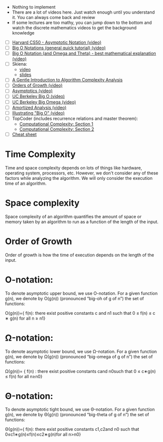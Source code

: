 - Nothing to implement
- There are a lot of videos here. Just watch enough until you understand it. You can always come back and review
- If some lectures are too mathy, you can jump down to the bottom and watch the discrete mathematics videos to get the background knowledge
- [ ] [Harvard CS50 - Asymptotic Notation (video)](https://www.youtube.com/watch?v=iOq5kSKqeR4)
- [ ] [Big O Notations (general quick tutorial) (video)](https://www.youtube.com/watch?v=V6mKVRU1evU)
- [ ] [Big O Notation (and Omega and Theta) - best mathematical explanation (video)](https://www.youtube.com/watch?v=ei-A_wy5Yxw&index=2&list=PL1BaGV1cIH4UhkL8a9bJGG356covJ76qN)
- [ ] Skiena:
    - [video](https://www.youtube.com/watch?v=gSyDMtdPNpU&index=2&list=PLOtl7M3yp-DV69F32zdK7YJcNXpTunF2b)
    - [slides](https://archive.org/details/lecture2_202008)
- [ ] [A Gentle Introduction to Algorithm Complexity Analysis](http://discrete.gr/complexity/)
- [ ] [Orders of Growth (video)](https://www.coursera.org/lecture/algorithmic-thinking-1/orders-of-growth-6PKkX)
- [ ] [Asymptotics (video)](https://www.coursera.org/lecture/algorithmic-thinking-1/asymptotics-bXAtM)
- [ ] [UC Berkeley Big O (video)](https://archive.org/details/ucberkeley_webcast_VIS4YDpuP98)
- [ ] [UC Berkeley Big Omega (video)](https://archive.org/details/ucberkeley_webcast_ca3e7UVmeUc)
- [ ] [Amortized Analysis (video)](https://www.youtube.com/watch?v=B3SpQZaAZP4&index=10&list=PL1BaGV1cIH4UhkL8a9bJGG356covJ76qN)
- [ ] [Illustrating "Big O" (video)](https://www.coursera.org/lecture/algorithmic-thinking-1/illustrating-big-o-YVqzv)
- [ ] TopCoder (includes recurrence relations and master theorem):
    - [Computational Complexity: Section 1](https://www.topcoder.com/community/competitive-programming/tutorials/computational-complexity-section-1/)
    - [Computational Complexity: Section 2](https://www.topcoder.com/community/competitive-programming/tutorials/computational-complexity-section-2/)
- [ ] [Cheat sheet](http://bigocheatsheet.com/)

# Time Complexity

Time and space complexity depends on lots of things like hardware, operating system, processors, etc. However, we don't consider any of these factors while analyzing the algorithm. We will only consider the execution time of an algorithm.

# Space complexity

Space complexity of an algorithm quantifies the amount of space or memory taken by an algorithm to run as a function of the length of the input.

# Order of Growth

Order of growth is how the time of execution depends on the length of the input.

# O-notation:

To denote asymptotic upper bound, we use O-notation. For a given function g(n), we denote by O(g(n))
(pronounced “big-oh of g of n”) the set of functions:

O(g(n))={ f(n): there exist positive constants c and n1 such that 0 ≤ f(n) ≤ c ∗ g(n) for all n ≥ n1}

# Ω-notation:

To denote asymptotic lower bound, we use Ω-notation. For a given function g(n), we denote by Ω(g(n))
(pronounced “big-omega of g of n”) the set of functions:

Ω(g(n))= { f(n) : there exist positive constants cand n0such that 0 ≤ c∗g(n) ≤ f(n) for all n≥n0}

# Θ-notation:

To denote asymptotic tight bound, we use Θ-notation. For a given function g(n), we denote by Θ(g(n))
(pronounced “big-theta of g of n”) the set of functions:

Θ(g(n))={ f(n): there exist positive constants c1,c2and n0 such that 0≤c1∗g(n)≤f(n)≤c2∗g(n)for all n>n0}

